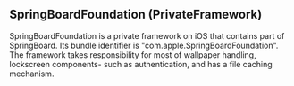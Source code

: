 ## SpringBoardFoundation (PrivateFramework)

SpringBoardFoundation is a private framework on iOS that contains part of SpringBoard. Its bundle identifier is "com.apple.SpringBoardFoundation". The framework takes responsibility for most of wallpaper handling, lockscreen components- such as authentication, and has a file caching mechanism. 

